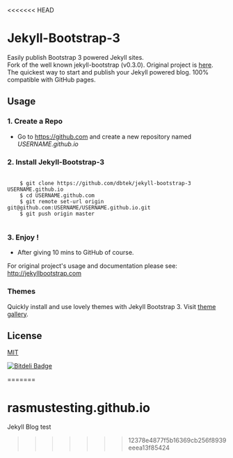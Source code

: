 <<<<<<< HEAD
# Jekyll-Bootstrap-3

Easily publish Bootstrap 3 powered Jekyll sites.  
Fork of the well known jekyll-bootstrap (v0.3.0). Original project is [here](https://github.com/plusjade/jekyll-bootstrap).  
The quickest way to start and publish your Jekyll powered blog. 100% compatible with GitHub pages.  

## Usage

### 1. Create a Repo
- Go to <https://github.com> and create a new repository named *USERNAME.github.io*  

### 2. Install Jekyll-Bootstrap-3  
<pre>
  <code>
    $ git clone https://github.com/dbtek/jekyll-bootstrap-3 USERNAME.github.io
    $ cd USERNAME.github.com
    $ git remote set-url origin git@github.com:USERNAME/USERNAME.github.io.git
    $ git push origin master  
  </code>
</pre>  
### 3. Enjoy !
- After giving 10 mins to GitHub of course.  

For original project's usage and documentation please see: <http://jekyllbootstrap.com>  


### Themes

Quickly install and use lovely themes with Jekyll Bootstrap 3. Visit [theme gallery](http://jekyllbootstrap3.tk/preview/).

## License

[MIT](http://opensource.org/licenses/MIT)


[![Bitdeli Badge](https://d2weczhvl823v0.cloudfront.net/dbtek/jekyll-bootstrap-3/trend.png)](https://bitdeli.com/free "Bitdeli Badge")

=======
# rasmustesting.github.io

Jekyll Blog test
>>>>>>> 12378e4877f5b16369cb256f8939eeea13f85424
